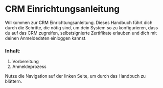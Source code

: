 # CRM Einrichtungsanleitung

Willkommen zur CRM Einrichtungsanleitung. Dieses Handbuch führt dich durch die Schritte, die nötig sind, um dein System so zu konfigurieren, dass du auf das CRM zugreifen, selbstsignierte Zertifikate erlauben und dich mit deinen Anmeldedaten einloggen kannst.

### Inhalt:
1. Vorbereitung
2. Anmeldeprozess

Nutze die Navigation auf der linken Seite, um durch das Handbuch zu blättern.

